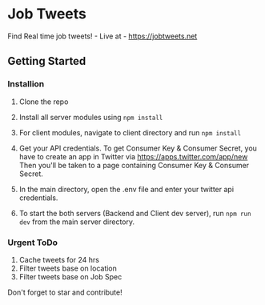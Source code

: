 # Job Tweets
Find Real time job tweets! - Live at - https://jobtweets.net

## Getting Started

### Installion
1. Clone the repo
2. Install all server modules using `npm install`
3. For client modules, navigate to client directory and run `npm install`
4. Get your API credentials.
    To get Consumer Key & Consumer Secret, you have to create an app in Twitter via
    https://apps.twitter.com/app/new
    Then you'll be taken to a page containing Consumer Key & Consumer Secret.
    
5. In the main directory, open the .env file and enter your twitter api credentials. 
6. To start the both servers (Backend and Client dev server), run `npm run dev` from the main server directory. 

### Urgent ToDo

1. Cache tweets for 24 hrs 
2. Filter tweets base on location
3. Filter tweets base on Job Spec

Don't forget to star and contribute!

